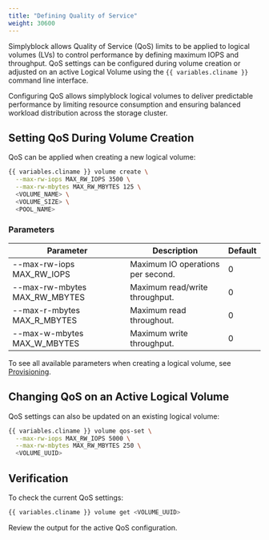 ```yaml
---
title: "Defining Quality of Service"
weight: 30600
---
```


Simplyblock allows Quality of Service (QoS) limits to be applied to logical volumes (LVs) to control performance by
defining maximum IOPS and throughput. QoS settings can be configured during volume creation or adjusted on an
active Logical Volume using the `{{ variables.cliname }}` command line interface.

Configuring QoS allows simplyblock logical volumes to deliver predictable performance by limiting resource consumption
and ensuring balanced workload distribution across the storage cluster.

## Setting QoS During Volume Creation

QoS can be applied when creating a new logical volume:

```sh
{{ variables.cliname }} volume create \
  --max-rw-iops MAX_RW_IOPS 3500 \
  --max-rw-mbytes MAX_RW_MBYTES 125 \
  <VOLUME_NAME> \
  <VOLUME_SIZE> \
  <POOL_NAME>
```

### Parameters

| Parameter                     | Description                                         | Default |
|-------------------------------|-----------------------------------------------------|---------|
| --max-rw-iops MAX_RW_IOPS     | Maximum IO operations per second.                   | 0       |
| --max-rw-mbytes MAX_RW_MBYTES | Maximum read/write throughput.                      | 0       |
| --max-r-mbytes MAX_R_MBYTES   | Maximum read throughout.                            | 0       |
| --max-w-mbytes MAX_W_MBYTES   | Maximum write throughput.                           | 0       |

To see all available parameters when creating a logical volume, see [Provisioning](provisioning.md).

## Changing QoS on an Active Logical Volume

QoS settings can also be updated on an existing logical volume:

```sh
{{ variables.cliname }} volume qos-set \
  --max-rw-iops MAX_RW_IOPS 5000 \
  --max-rw-mbytes MAX_RW_MBYTES 250 \
  <VOLUME_UUID>
```

## Verification

To check the current QoS settings:

```sh
{{ variables.cliname }} volume get <VOLUME_UUID>
```

Review the output for the active QoS configuration.
